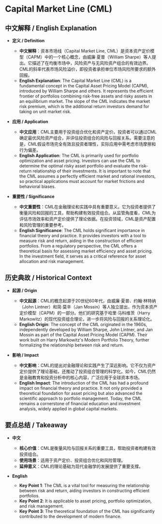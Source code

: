 # Capital Market Line (CML)

## 中文解释 / English Explanation

* **定义 / Definition**  
  - **中文解释**：资本市场线（Capital Market Line, CML）是资本资产定价模型（CAPM）中的一个核心概念，由威廉·夏普（William Sharpe）等人提出。它描述了在均衡市场中，风险资产与无风险资产组合的有效边界。CML的斜率代表市场风险溢价，即投资者承担单位市场风险所要求的额外回报。  
  - **English Explanation**: The Capital Market Line (CML) is a fundamental concept in the Capital Asset Pricing Model (CAPM), introduced by William Sharpe and others. It represents the efficient frontier of portfolios combining risk-free assets and risky assets in an equilibrium market. The slope of the CML indicates the market risk premium, which is the additional return investors demand for taking on unit market risk.

* **应用 / Application**  
  - **中文应用**：CML主要用于投资组合优化和资产定价。投资者可以通过CML确定最优风险资产组合，并评估投资组合的风险与回报关系。需要注意的是，CML假设市场完全有效且投资者理性，实际应用中需考虑市场摩擦和行为偏差。  
  - **English Application**: The CML is primarily used for portfolio optimization and asset pricing. Investors can use the CML to determine the optimal risky asset portfolio and evaluate the risk-return relationship of their investments. It is important to note that the CML assumes a perfectly efficient market and rational investors, so practical applications must account for market frictions and behavioral biases.

* **重要性 / Significance**  
  - **中文重要性**：CML在金融理论和实践中具有重要意义。它为投资者提供了衡量风险和回报的工具，帮助构建有效投资组合。从监管角度看，CML为评估市场效率和资产定价提供了理论依据。在投资领域，CML是资产配置和风险管理的重要参考。  
  - **English Significance**: The CML holds significant importance in financial theory and practice. It provides investors with a tool to measure risk and return, aiding in the construction of efficient portfolios. From a regulatory perspective, the CML offers a theoretical basis for assessing market efficiency and asset pricing. In the investment field, it serves as a critical reference for asset allocation and risk management.

## 历史典故 / Historical Context

* **起源 / Origin**  
  - **中文起源**：CML的概念起源于20世纪60年代，由威廉·夏普、约翰·林特纳（John Lintner）和简·莫辛（Jan Mossin）等人独立提出，作为资本资产定价模型（CAPM）的一部分。他们的研究基于哈里·马科维茨（Harry Markowitz）的现代投资组合理论，进一步将风险与回报的关系理论化。  
  - **English Origin**: The concept of the CML originated in the 1960s, independently developed by William Sharpe, John Lintner, and Jan Mossin as part of the Capital Asset Pricing Model (CAPM). Their work built on Harry Markowitz's Modern Portfolio Theory, further formalizing the relationship between risk and return.

* **影响 / Impact**  
  - **中文影响**：CML的提出对金融理论和实践产生了深远影响。它不仅为资产定价提供了理论基础，还推动了投资组合管理的科学化。如今，CML仍然是金融教育和投资分析中的核心内容，广泛应用于全球资本市场。  
  - **English Impact**: The introduction of the CML has had a profound impact on financial theory and practice. It not only provided a theoretical foundation for asset pricing but also advanced the scientific approach to portfolio management. Today, the CML remains a cornerstone of financial education and investment analysis, widely applied in global capital markets.

## 要点总结 / Takeaway

* **中文**  
  - **核心价值**：CML是衡量风险与回报关系的重要工具，帮助投资者构建有效投资组合。  
  - **使用场景**：适用于资产定价、投资组合优化和风险管理。  
  - **延伸意义**：CML的理论基础为现代金融学的发展提供了重要支撑。

* **English**  
  - **Key Point 1**: The CML is a vital tool for measuring the relationship between risk and return, aiding investors in constructing efficient portfolios.  
  - **Key Point 2**: It is applicable to asset pricing, portfolio optimization, and risk management.  
  - **Key Point 3**: The theoretical foundation of the CML has significantly contributed to the development of modern finance.
